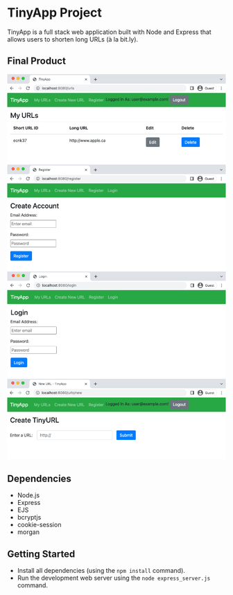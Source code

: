 # TinyApp Project

TinyApp is a full stack web application built with Node and Express that allows users to shorten long URLs (à la bit.ly).

## Final Product

!["screenshot of URLs page"](https://github.com/Omid-G12/tinyapp/blob/master/docs/urls-page.png?raw=true)
!["screenshot of register page"](https://github.com/Omid-G12/tinyapp/blob/master/docs/register-page.png?raw=true)
!["screenshot of login page"](https://github.com/Omid-G12/tinyapp/blob/master/docs/login-page.png?raw=true)
!["screenshot of create a new URL page"](https://github.com/Omid-G12/tinyapp/blob/master/docs/new-url-page.png?raw=true)

## Dependencies

- Node.js
- Express
- EJS
- bcryptjs
- cookie-session
- morgan

## Getting Started

- Install all dependencies (using the `npm install` command).
- Run the development web server using the `node express_server.js` command.